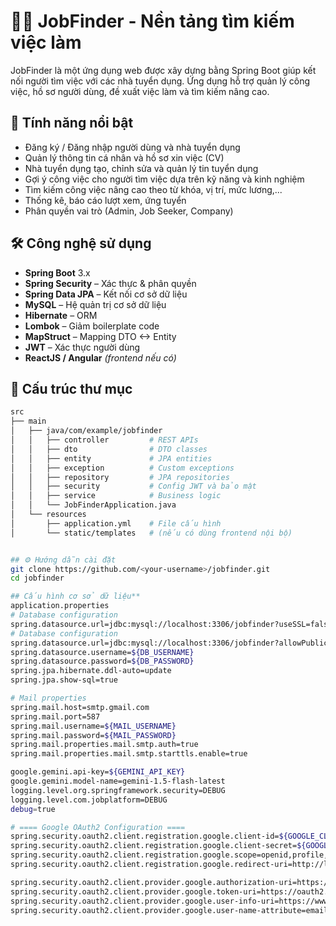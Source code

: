 # 🧑‍💼 JobFinder - Nền tảng tìm kiếm việc làm

JobFinder là một ứng dụng web được xây dựng bằng Spring Boot giúp kết nối người tìm việc với các nhà tuyển dụng. Ứng dụng hỗ trợ quản lý công việc, hồ sơ người dùng, đề xuất việc làm và tìm kiếm nâng cao.

## 🚀 Tính năng nổi bật

- Đăng ký / Đăng nhập người dùng và nhà tuyển dụng
- Quản lý thông tin cá nhân và hồ sơ xin việc (CV)
- Nhà tuyển dụng tạo, chỉnh sửa và quản lý tin tuyển dụng
- Gợi ý công việc cho người tìm việc dựa trên kỹ năng và kinh nghiệm
- Tìm kiếm công việc nâng cao theo từ khóa, vị trí, mức lương,...
- Thống kê, báo cáo lượt xem, ứng tuyển
- Phân quyền vai trò (Admin, Job Seeker, Company)

## 🛠️ Công nghệ sử dụng

- **Spring Boot** 3.x
- **Spring Security** – Xác thực & phân quyền
- **Spring Data JPA** – Kết nối cơ sở dữ liệu
- **MySQL** – Hệ quản trị cơ sở dữ liệu
- **Hibernate** – ORM
- **Lombok** – Giảm boilerplate code
- **MapStruct** – Mapping DTO <-> Entity
- **JWT** – Xác thực người dùng
- **ReactJS / Angular** _(frontend nếu có)_

## 📂 Cấu trúc thư mục

```bash
src
├── main
│   ├── java/com/example/jobfinder
│   │   ├── controller         # REST APIs
│   │   ├── dto                # DTO classes
│   │   ├── entity             # JPA entities
│   │   ├── exception          # Custom exceptions
│   │   ├── repository         # JPA repositories
│   │   ├── security           # Config JWT và bảo mật
│   │   ├── service            # Business logic
│   │   └── JobFinderApplication.java
│   └── resources
│       ├── application.yml    # File cấu hình
│       └── static/templates   # (nếu có dùng frontend nội bộ)


## ⚙️ Hướng dẫn cài đặt
git clone https://github.com/<your-username>/jobfinder.git
cd jobfinder

## Cấu hình cơ sở dữ liệu**
application.properties
# Database configuration
spring.datasource.url=jdbc:mysql://localhost:3306/jobfinder?useSSL=false&serverTimezone=UTC
# Database configuration
spring.datasource.url=jdbc:mysql://localhost:3306/jobfinder?allowPublicKeyRetrieval=true&useSSL=false&serverTimezone=UTC
spring.datasource.username=${DB_USERNAME}
spring.datasource.password=${DB_PASSWORD}
spring.jpa.hibernate.ddl-auto=update
spring.jpa.show-sql=true

# Mail properties
spring.mail.host=smtp.gmail.com
spring.mail.port=587
spring.mail.username=${MAIL_USERNAME}
spring.mail.password=${MAIL_PASSWORD}
spring.mail.properties.mail.smtp.auth=true
spring.mail.properties.mail.smtp.starttls.enable=true

google.gemini.api-key=${GEMINI_API_KEY}
google.gemini.model-name=gemini-1.5-flash-latest
logging.level.org.springframework.security=DEBUG
logging.level.com.jobplatform=DEBUG
debug=true

# ==== Google OAuth2 Configuration ====
spring.security.oauth2.client.registration.google.client-id=${GOOGLE_CLIENT_ID}
spring.security.oauth2.client.registration.google.client-secret=${GOOGLE_CLIENT_SECRET}
spring.security.oauth2.client.registration.google.scope=openid,profile,email
spring.security.oauth2.client.registration.google.redirect-uri=http://localhost:8080/api/auth/google/callback

spring.security.oauth2.client.provider.google.authorization-uri=https://accounts.google.com/o/oauth2/v2/auth
spring.security.oauth2.client.provider.google.token-uri=https://oauth2.googleapis.com/token
spring.security.oauth2.client.provider.google.user-info-uri=https://www.googleapis.com/oauth2/v3/userinfo
spring.security.oauth2.client.provider.google.user-name-attribute=email
```
